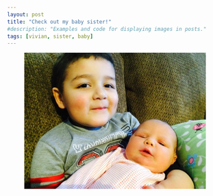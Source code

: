 ```yaml
---
layout: post
title: "Check out my baby sister!"
#description: "Examples and code for displaying images in posts."
tags: [vivian, sister, baby]
---
```


<figure>
	<img src="/uploads/2015/02/2015-02-28 18.06.53-2.jpg" alt=""></a>
</figure>

